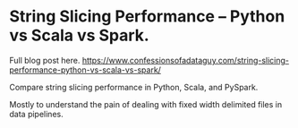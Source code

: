 # String Slicing Performance – Python vs Scala vs Spark.

Full blog post here. https://www.confessionsofadataguy.com/string-slicing-performance-python-vs-scala-vs-spark/

Compare string slicing performance in Python, Scala, and PySpark.

Mostly to understand the pain of dealing with fixed width delimited files in data pipelines.

